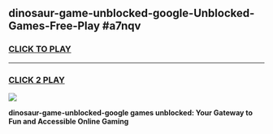 
## dinosaur-game-unblocked-google-Unblocked-Games-Free-Play #a7nqv
<h3>
<a href="https://us.freeplayer.one?title=dinosaur-game-unblocked-google&ref=9M">CLICK TO PLAY</a></h3>
<hr>

<h3>
<a href="https://us.freeplayer.one?title=dinosaur-game-unblocked-google&ref=9M">CLICK 2 PLAY</a>
  
</h3>

<a href="https://us.freeplayer.one?title=dinosaur-game-unblocked-google&ref=9M"><img src="https://clearcache.store/games.png"></a>


**dinosaur-game-unblocked-google games unblocked: Your Gateway to Fun and Accessible Online Gaming**
